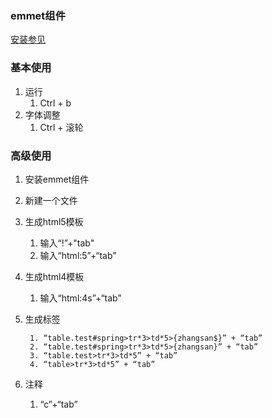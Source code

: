 ### emmet组件 ###
[安装参见](https://www.cnblogs.com/90wang/p/6019150.html)

### 基本使用 ###
1. 运行
	1. Ctrl + b
2. 字体调整
	1. Ctrl + 滚轮

### 高级使用 ###
1. 安装emmet组件
2. 新建一个文件
3. 生成html5模板
	1. 输入“!”+"tab"
	2. 输入“html:5”+“tab”
4. 生成html4模板
	1. 输入“html:4s”+“tab”
5. 生成标签

		1. “table.test#spring>tr*3>td*5>{zhangsan$}” + “tab”
		2. “table.test#spring>tr*3>td*5>{zhangsan}” + “tab”
		3. “table.test>tr*3>td*5” + “tab”
		4. “table>tr*3>td*5” + “tab”
6. 注释
	1. “c”+“tab”